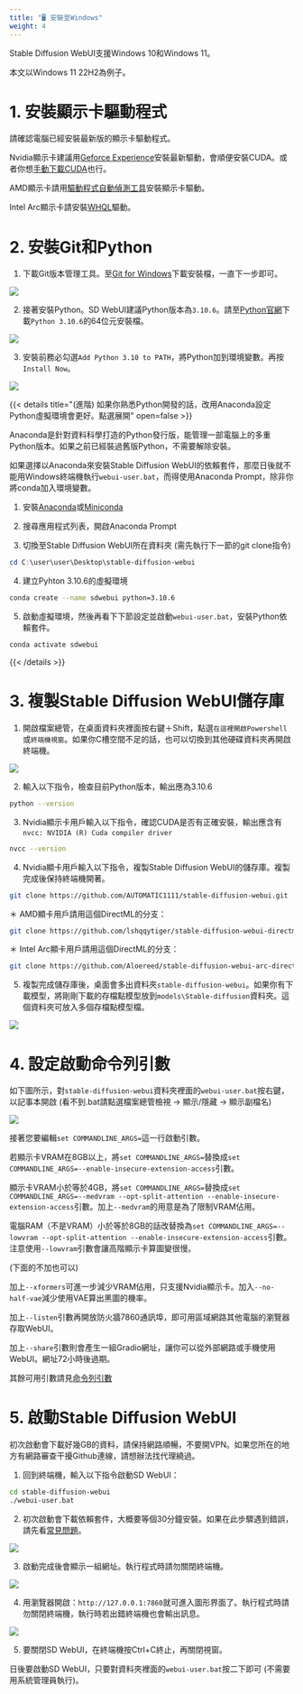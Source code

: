 ```yaml
---
title: "🖥️ 安裝至Windows"
weight: 4
---
```


Stable Diffusion WebUI支援Windows 10和Windows 11。

本文以Windows 11 22H2為例子。


# 1. 安裝顯示卡驅動程式

請確認電腦已經安裝最新版的顯示卡驅動程式。

Nvidia顯示卡建議用[Geforce Experience](https://www.nvidia.com/zh-tw/geforce/geforce-experience/)安裝最新驅動，會順便安裝CUDA。或者你想[手動下載CUDA](https://developer.nvidia.com/cuda-downloads)也行。

AMD顯示卡請用[驅動程式自動偵測工具](https://www.amd.com/zh-hant/support/kb/faq/gpu-131)安裝顯示卡驅動。

Intel Arc顯示卡請安裝[WHQL](https://www.intel.com.tw/content/www/tw/zh/download/726609/intel-arc-iris-xe-graphics-whql-windows.html)驅動。


# 2. 安裝Git和Python

1. 下載Git版本管理工具。至[Git for Windows](https://gitforwindows.org/)下載安裝檔，一直下一步即可。

![](../../images/windows-installation-1.webp)

2. 接著安裝Python。SD WebUI建議Python版本為`3.10.6`。請至[Python官網](https://www.python.org/downloads/release/python-3106/)下載`Python 3.10.6`的64位元安裝檔。

![](../../images/windows-installation-2.webp)

3. 安裝前務必勾選`Add Python 3.10 to PATH`，將Python加到環境變數。再按`Install Now`。

![](../../images/windows-installation-3.webp)

{{< details title="(進階) 如果你熟悉Python開發的話，改用Anaconda設定Python虛擬環境會更好。點選展開" open=false >}}

Anaconda是針對資料科學打造的Python發行版，能管理一部電腦上的多重Python版本。如果之前已經裝過舊版Python，不需要解除安裝。

如果選擇以Anaconda來安裝Stable Diffusion WebUI的依賴套件，那麼日後就不能用Windows終端機執行`webui-user.bat`，而得使用Anaconda Prompt，除非你將conda加入環境變數。

1. 安裝[Anaconda](https://www.anaconda.com/products/distribution)或[Miniconda](https://docs.conda.io/en/latest/miniconda.html#windows-installers)

2. 搜尋應用程式列表，開啟Anaconda Prompt

3. 切換至Stable Diffusion WebUI所在資料夾 (需先執行下一節的git clone指令)
```powershell
cd C:\user\user\Desktop\stable-diffusion-webui
```

4. 建立Pyhton 3.10.6的虛擬環境
```bash
conda create --name sdwebui python=3.10.6
```

5. 啟動虛擬環境，然後再看下下節設定並啟動`webui-user.bat`，安裝Python依賴套件。
```bash
conda activate sdwebui
```

{{< /details >}}


# 3. 複製Stable Diffusion WebUI儲存庫

1. 開啟檔案總管，在桌面資料夾裡面按右鍵＋Shift，點選`在這裡開啟Powershell`或`終端機視窗`。如果你C槽空間不足的話，也可以切換到其他硬碟資料夾再開啟終端機。

![](../../images/windows-installation-4.webp)

2. 輸入以下指令，檢查目前Python版本，輸出應為3.10.6
```bash
python --version
```

3. Nvidia顯示卡用戶輸入以下指令，確認CUDA是否有正確安裝，輸出應含有`nvcc: NVIDIA (R) Cuda compiler driver`
```bash
nvcc --version
```

4. Nvidia顯卡用戶輸入以下指令，複製Stable Diffusion WebUI的儲存庫。複製完成後保持終端機開著。
```bash
git clone https://github.com/AUTOMATIC1111/stable-diffusion-webui.git
```

＊ AMD顯卡用戶請用這個DirectML的分支：
```bash
git clone https://github.com/lshqqytiger/stable-diffusion-webui-directml.git
```

＊ Intel Arc顯卡用戶請用這個DirectML的分支：
```bash
git clone https://github.com/Aloereed/stable-diffusion-webui-arc-directml.git
```

5. 複製完成儲存庫後，桌面會多出資料夾`stable-diffusion-webui`。如果你有下載模型，將剛剛下載的存檔點模型放到`models\Stable-diffusion`資料夾。這個資料夾可放入多個存檔點模型檔。

![](../../images/windows-installation-5.webp)


# 4. 設定啟動命令列引數

如下圖所示，對`stable-diffusion-webui`資料夾裡面的`webui-user.bat`按右鍵，以記事本開啟 (看不到.bat請點選檔案總管檢視 → 顯示/隱藏 → 顯示副檔名)

![](../../images/windows-installation-6.webp)

接著您要編輯`set COMMANDLINE_ARGS=`這一行啟動引數。

若顯示卡VRAM在8GB以上，將`set COMMANDLINE_ARGS=`替換成`set COMMANDLINE_ARGS=--enable-insecure-extension-access`引數。

顯示卡VRAM小於等於4GB，將`set COMMANDLINE_ARGS=`替換成`set COMMANDLINE_ARGS=--medvram --opt-split-attention --enable-insecure-extension-access`引數。加上`--medvram`的用意是為了限制VRAM佔用。

電腦RAM（不是VRAM）小於等於8GB的話改替換為`set COMMANDLINE_ARGS=--lowvram --opt-split-attention --enable-insecure-extension-access`引數。注意使用`--lowvram`引數會讓高階顯示卡算圖變很慢。

(下面的不加也可以)

加上`--xformers`可進一步減少VRAM佔用，只支援Nvidia顯示卡。加入`--no-half-vae`減少使用VAE算出黑圖的機率。

加上`--listen`引數再開放防火牆7860通訊埠，即可用區域網路其他電腦的瀏覽器存取WebUI。

加上`--share`引數則會產生一組Gradio網址，讓你可以從外部網路或手機使用WebUI。網址72小時後過期。

其餘可用引數請見[命令列引數](../installation/command-line-arguments-and-settings/)


# 5. 啟動Stable Diffusion WebUI

初次啟動會下載好幾GB的資料，請保持網路順暢，不要開VPN。如果您所在的地方有網路審查干擾Github連線，請想辦法找代理繞過。

1. 回到終端機，輸入以下指令啟動SD WebUI：
```bash
cd stable-diffusion-webui
./webui-user.bat
```

2. 初次啟動會下載依賴套件，大概要等個30分鐘安裝。如果在此步驟遇到錯誤，請先看[常見問題](../installation/errors/)。

![](../../images/windows-installation-7.webp)

3. 啟動完成後會顯示一組網址。執行程式時請勿關閉終端機。

![](../../images/windows-installation-8.webp)

4. 用瀏覽器開啟：`http://127.0.0.1:7860`就可進入圖形界面了。執行程式時請勿關閉終端機，執行時若出錯終端機也會輸出訊息。

![](../../images/windows-installation-9.webp)

5. 要關閉SD WebUI，在終端機按Ctrl+C終止，再關閉視窗。

日後要啟動SD WebUI，只要對資料夾裡面的`webui-user.bat`按二下即可 (不需要用系統管理員執行)。
